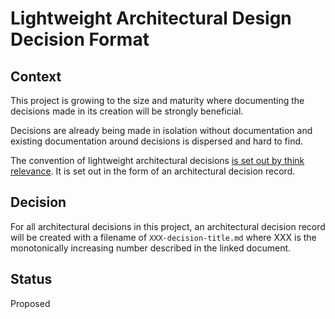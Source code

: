 # Lightweight Architectural Design Decision Format

## Context

This project is growing to the size and maturity where documenting the decisions made in its creation will be strongly beneficial.

Decisions are already being made in isolation without documentation and existing documentation around decisions is dispersed and hard to find.

The convention of lightweight architectural decisions [is set out by think relevance](http://thinkrelevance.com/blog/2011/11/15/documenting-architecture-decisions). It is set out in the form of an architectural decision record.

## Decision

For all architectural decisions in this project, an architectural decision record will be created with a filename of `XXX-decision-title.md` where XXX is the monotonically increasing number described in the linked document.

## Status

Proposed
